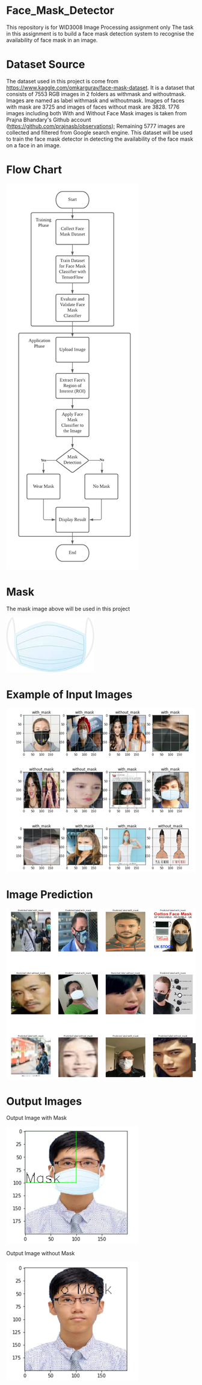 # Face_Mask_Detector
This repository is for WID3008 Image Processing assignment only
The task in this assignment is to build a face mask detection system to recognise the availability of face mask in an image.

# Dataset Source
The dataset used in this project is come from https://www.kaggle.com/omkargurav/face-mask-dataset. It is a dataset that consists of 7553 RGB images in 2 folders as withmask and withoutmask. Images are named as label withmask and withoutmask. Images of faces with mask are 3725 and images of faces without mask are 3828.  1776 images including both With and Without Face Mask images is taken from Prajna Bhandary's Github account (https://github.com/prajnasb/observations); Remaining 5777 images are collected and filtered from Google search engine. This dataset will be used to train the face mask detector in detecting the availability of the face mask on a face in an image.

# Flow Chart
![Image of Flow Chart](https://github.com/IssacChew/Face_Mask_Detector/blob/main/Images/Flowchart.png)

# Mask
The mask image above will be used in this project

![Image of Mask](https://github.com/IssacChew/Face_Mask_Detector/blob/main/Data/mask.png)

# Example of Input Images
![Image of Input](https://github.com/IssacChew/Face_Mask_Detector/blob/main/Images/Input.png)

# Image Prediction
![Image of Prediction](https://github.com/IssacChew/Face_Mask_Detector/blob/main/Images/Prediction.png)

# Output Images
Output Image with Mask

![Image of Output with Mask](https://github.com/IssacChew/Face_Mask_Detector/blob/main/Images/Output%20with%20mask.png)

Output Image without Mask

![Image of Output with Mask](https://github.com/IssacChew/Face_Mask_Detector/blob/main/Images/Output%20without%20mask.png)
